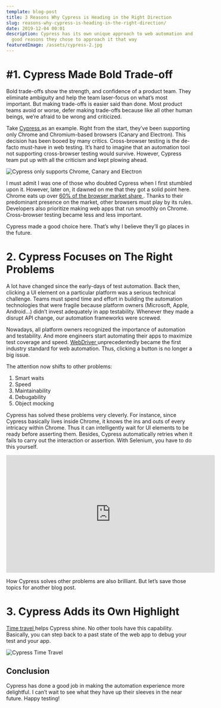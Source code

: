 ```yaml
---
template: blog-post
title: 3 Reasons Why Cypress is Heading in the Right Direction
slug: reasons-why-cypress-is-heading-in-the-right-direction/
date: 2019-12-04 00:01
description: Cypress has its own unique approach to web automation and there are
  good reasons they chose to approach it that way
featuredImage: /assets/cypress-2.jpg
---
```

# \#1. Cypress Made Bold Trade-off

Bold trade-offs show the strength, and confidence of a product team. They eliminate ambiguity and help the team laser-focus on what’s most important. But making trade-offs is easier said than done. Most product teams avoid or worse, defer making trade-offs because like all other human beings, we’re afraid to be wrong and criticized.

Take [Cypress ](https://www.cypress.io/)as an example. Right from the start, they’ve been supporting only Chrome and Chromium-based browsers (Canary and Electron). This decision has been booed by many critics. Cross-browser testing is the de-facto must-have in web testing. It’s hard to imagine that an automation tool not supporting cross-browser testing would survive. However, Cypress team put up with all the criticism and kept plowing ahead.

![Cypress only supports Chrome, Canary and Electron](/assets/cypress-1.png "Cypress only supports Chrome, Canary and Electron")

I must admit I was one of those who doubted Cypress when I first stumbled upon it. However, later on, it dawned on me that they got a solid point here. Chrome eats up over [60% of the browser market share ](https://gs.statcounter.com/browser-market-share). Thanks to their predominant presence on the market, other browsers must play by its rules. Developers also prioritize making web apps that run smoothly on Chrome. Cross-browser testing became less and less important.

Cypress made a good choice here. That’s why I believe they’ll go places in the future.

# 2. Cypress Focuses on The Right Problems

A lot have changed since the early-days of test automation. Back then, clicking a UI element on a particular platform was a serious technical challenge. Teams must spend time and effort in building the automation technologies that were fragile because platform owners (Microsoft, Apple, Android…) didn’t invest adequately in app testability. Whenever they made a disrupt API change, our automation frameworks were screwed.

Nowadays, all platform owners recognized the importance of automation and testability. And more engineers start automating their apps to maximize test coverage and speed. [WebDriver ](https://www.w3.org/TR/webdriver/)unprecedentedly became the first industry standard for web automation. Thus, clicking a button is no longer a big issue.

The attention now shifts to other problems:

1. Smart waits
2. Speed
3. Maintainability
4. Debugability
5. Object mocking

Cypress has solved these problems very cleverly. For instance, since Cypress basically lives inside Chrome, it knows the ins and outs of every intricacy within Chrome. Thus it can intelligently wait for UI elements to be ready before asserting them. Besides, Cypress automatically retries when it fails to carry out the interaction or assertion. With Selenium, you have to do this yourself.

<iframe width="560" height="315" src="https://www.youtube.com/embed/0ZzKdjK1Buc" frameborder="0" allow="accelerometer; autoplay; clipboard-write; encrypted-media; gyroscope; picture-in-picture" allowfullscreen></iframe>

How Cypress solves other problems are also brilliant. But let’s save those topics for another blog post.

# 3. Cypress Adds its Own Highlight

[Time travel ](https://docs.cypress.io/guides/getting-started/writing-your-first-test.html#Time-travel)helps Cypress shine. No other tools have this capability. Basically, you can step back to a past state of the web app to debug your test and your app.

![Cypress Time Travel](/assets/cypress-3.png "Cypress Time Travel")



## Conclusion

Cypress has done a good job in making the automation experience more delightful. I can’t wait to see what they have up their sleeves in the near future. Happy testing!